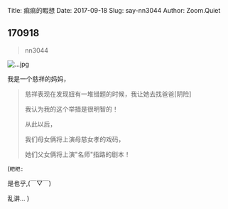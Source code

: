 Title: 痲痲的睱想
Date: 2017-09-18
Slug: say-nn3044
Author: Zoom.Quiet


## 170918
> nn3044

![...jpg](http://zoomquiet.qiniucdn.com/niuniu-albums/nn2017/170918-nn3044.jpeg?imageView2/2/w/360)

我是一个慈祥的妈妈，

> 慈祥表现在发现妞有一堆错题的时候，我让她去找爸爸[阴险]
> 
> 我认为我的这个举措是很明智的！
> 
> 从此以后，
> 
> 我们母女俩将上演母慈女孝的戏码，
> 
> 她们父女俩将上演"名师"指路的剧本！



(`粑粑:` 

是也乎,(￣▽￣)

乱讲...
)
